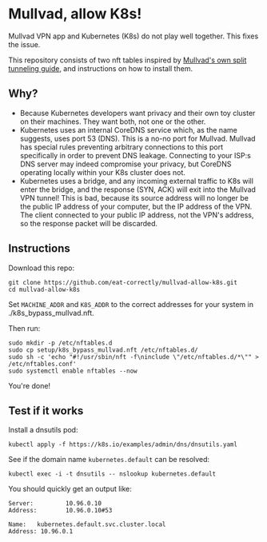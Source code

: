 # Mullvad, allow K8s!
Mullvad VPN app and Kubernetes (K8s) do not play well together. This fixes the issue.

This repository consists of two nft tables inspired by [Mullvad's own split tunneling guide](https://mullvad.net/en/help/split-tunneling-with-linux-advanced), and instructions on how to install them.

## Why?

- Because Kubernetes developers want privacy and their own toy cluster on their machines. They want both, not one or the other.
- Kubernetes uses an internal CoreDNS service which, as the name suggests, uses port 53 (DNS). This is a no-no port for Mullvad. Mullvad has special rules preventing arbitrary connections to this port specifically in order to prevent DNS leakage. Connecting to your ISP:s DNS server may indeed compromise your privacy, but CoreDNS operating locally within your K8s cluster does not.
- Kubernetes uses a bridge, and any incoming external traffic to K8s will enter the bridge, and the response (SYN, ACK) will exit into the Mullvad VPN tunnel! This is bad, because its source address will no longer be the public IP address of your computer, but the IP address of the VPN. The client connected to your public IP address, not the VPN's address, so the response packet will be discarded.

## Instructions
Download this repo:
```shell
git clone https://github.com/eat-correctly/mullvad-allow-k8s.git
cd mullvad-allow-k8s
```

Set `MACHINE_ADDR` and `K8S_ADDR` to the correct addresses for your system in ./k8s_bypass_mullvad.nft.

Then run:
```shell
sudo mkdir -p /etc/nftables.d
sudo cp setup/k8s_bypass_mullvad.nft /etc/nftables.d/
sudo sh -c 'echo "#!/usr/sbin/nft -f\ninclude \"/etc/nftables.d/*\"" > /etc/nftables.conf'
sudo systemctl enable nftables --now
```

You're done!

## Test if it works
Install a dnsutils pod:
```shell
kubectl apply -f https://k8s.io/examples/admin/dns/dnsutils.yaml
```

See if the domain name `kubernetes.default` can be resolved:
```shell
kubectl exec -i -t dnsutils -- nslookup kubernetes.default
```

You should quickly get an output like:
```
Server:         10.96.0.10
Address:        10.96.0.10#53

Name:   kubernetes.default.svc.cluster.local
Address: 10.96.0.1
```
